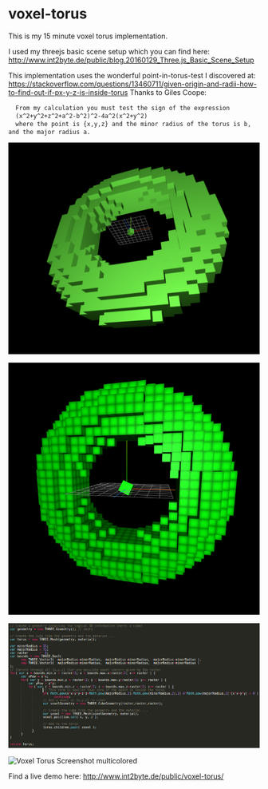 # voxel-torus

This is my 15 minute voxel torus implementation.

I used my threejs basic scene setup which you can find here:
http://www.int2byte.de/public/blog.20160129_Three.js_Basic_Scene_Setup

This implementation uses the wonderful point-in-torus-test I discovered at:
https://stackoverflow.com/questions/13460711/given-origin-and-radii-how-to-find-out-if-px-y-z-is-inside-torus
Thanks to Giles Coope:

```
  From my calculation you must test the sign of the expression
  (x^2+y^2+z^2+a^2-b^2)^2-4a^2(x^2+y^2)
  where the point is {x,y,z} and the minor radius of the torus is b, and the major radius a.
```

![Voxel Torus Screenshot](screenshot_3d.png)

![Voxel Torus Screenshot Textured](screenshot_3d_textured.png)

![Voxel Torus Code](screenshot_code.png)

![Voxel Torus Screenshot multicolored](screenshot_3d_colored.png)


Find a live demo here: http://www.int2byte.de/public/voxel-torus/
